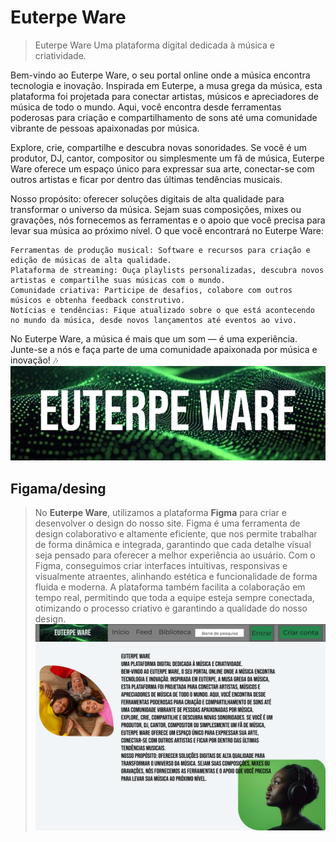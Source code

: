 # Euterpe Ware

>Euterpe Ware
Uma plataforma digital dedicada à música e criatividade.

Bem-vindo ao Euterpe Ware, o seu portal online onde a música encontra tecnologia e inovação. Inspirada em Euterpe, a musa grega da música, esta plataforma foi projetada para conectar artistas, músicos e apreciadores de música de todo o mundo. Aqui, você encontra desde ferramentas poderosas para criação e compartilhamento de sons até uma comunidade vibrante de pessoas apaixonadas por música.

Explore, crie, compartilhe e descubra novas sonoridades. Se você é um produtor, DJ, cantor, compositor ou simplesmente um fã de música, Euterpe Ware oferece um espaço único para expressar sua arte, conectar-se com outros artistas e ficar por dentro das últimas tendências musicais.

Nosso propósito: oferecer soluções digitais de alta qualidade para transformar o universo da música. Sejam suas composições, mixes ou gravações, nós fornecemos as ferramentas e o apoio que você precisa para levar sua música ao próximo nível.
O que você encontrará no Euterpe Ware:

    Ferramentas de produção musical: Software e recursos para criação e edição de músicas de alta qualidade.
    Plataforma de streaming: Ouça playlists personalizadas, descubra novos artistas e compartilhe suas músicas com o mundo.
    Comunidade criativa: Participe de desafios, colabore com outros músicos e obtenha feedback construtivo.
    Notícias e tendências: Fique atualizado sobre o que está acontecendo no mundo da música, desde novos lançamentos até eventos ao vivo.

No Euterpe Ware, a música é mais que um som — é uma experiência. Junte-se a nós e faça parte de uma comunidade apaixonada por música e inovação! 🎶
![logo Euterpe Ware](<docs/Desing/logo Euterpe ware.jpg>)

## Figama/desing

>No **Euterpe Ware**, utilizamos a plataforma **Figma** para criar e desenvolver o design do nosso site. Figma é uma ferramenta de design colaborativo e altamente eficiente, que nos permite trabalhar de forma dinâmica e integrada, garantindo que cada detalhe visual seja pensado para oferecer a melhor experiência ao usuário. Com o Figma, conseguimos criar interfaces intuitivas, responsivas e visualmente atraentes, alinhando estética e funcionalidade de forma fluida e moderna. A plataforma também facilita a colaboração em tempo real, permitindo que toda a equipe esteja sempre conectada, otimizando o processo criativo e garantindo a qualidade do nosso design.
![Desing](<docs/Desing/Apresentação Euterpe Ware.jpg>)